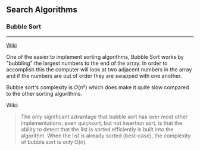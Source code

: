 Search Algorithms
-----------------

### Bubble Sort
---
[Wiki](https://www.wikiwand.com/en/Bubble_sort)

One of the easier to implement sorting algorithms, Bubble Sort works by
"bubbling" the largest numbers to the end of the array. In order to accomplish
this the computer will look at two adjacent numbers in the array and if
the numbers are out of order they are swapped with one another.

Bubble sort's complexity is _O_(n²) which does make it quite slow compared
to the other sorting algorithms.

Wiki:
> The only significant advantage that bubble sort has over most other implementations, even quicksort, but not insertion sort, is that the ability to detect that the list is sorted efficiently is built into the algorithm. When the list is already sorted (best-case), the complexity of bubble sort is only O(n).